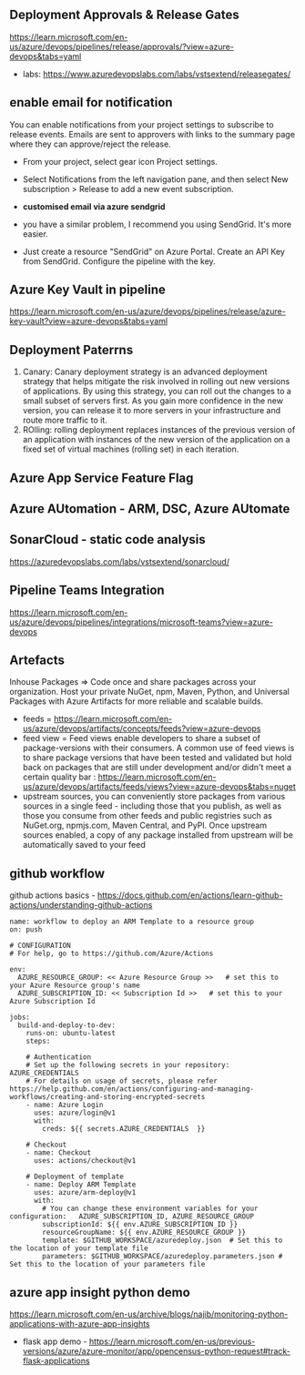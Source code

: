## Deployment  Approvals & Release Gates
https://learn.microsoft.com/en-us/azure/devops/pipelines/release/approvals/?view=azure-devops&tabs=yaml
- labs: https://www.azuredevopslabs.com/labs/vstsextend/releasegates/
## enable email for notification
You can enable notifications from your project settings to subscribe to release events. Emails are sent to approvers with links to the summary page where they can approve/reject the release.

- From your project, select gear icon Project settings.

- Select Notifications from the left navigation pane, and then select New subscription > Release to add a new event subscription.
- **customised email via azure sendgrid**
- you have a similar problem, I recommend you using SendGrid. It's more easier.

- Just create a resource "SendGrid" on Azure Portal.
Create an API Key from SendGrid.
Configure the pipeline with the key.
## Azure Key Vault in pipeline
https://learn.microsoft.com/en-us/azure/devops/pipelines/release/azure-key-vault?view=azure-devops&tabs=yaml

## Deployment Paterrns
1. Canary: Canary deployment strategy is an advanced deployment strategy that helps mitigate the risk involved in rolling out new versions of applications. By using this strategy, you can roll out the changes to a small subset of servers first. As you gain more confidence in the new version, you can release it to more servers in your infrastructure and route more traffic to it.
2. ROlling: rolling deployment replaces instances of the previous version of an application with instances of the new version of the application on a fixed set of virtual machines (rolling set) in each iteration.

## Azure App Service Feature Flag

## Azure AUtomation - ARM, DSC, Azure AUtomate

## SonarCloud - static code analysis
https://azuredevopslabs.com/labs/vstsextend/sonarcloud/

## Pipeline Teams Integration
https://learn.microsoft.com/en-us/azure/devops/pipelines/integrations/microsoft-teams?view=azure-devops

## Artefacts
Inhouse Packages => Code once and share packages across your organization. Host your private NuGet, npm, Maven, Python, and Universal Packages with Azure Artifacts for more reliable and scalable builds.
- feeds = https://learn.microsoft.com/en-us/azure/devops/artifacts/concepts/feeds?view=azure-devops
- feed view = Feed views enable developers to share a subset of package-versions with their consumers. A common use of feed views is to share package versions that have been tested and validated but hold back on packages that are still under development and/or didn't meet a certain quality bar : https://learn.microsoft.com/en-us/azure/devops/artifacts/feeds/views?view=azure-devops&tabs=nuget
- upstream sources, you can conveniently store packages from various sources in a single feed - including those that you publish, as well as those you consume from other feeds and public registries such as NuGet.org, npmjs.com, Maven Central, and PyPI. Once upstream sources enabled, a copy of any package installed from upstream will be automatically saved to your feed

## github workflow 
github actions basics - https://docs.github.com/en/actions/learn-github-actions/understanding-github-actions
```
name: workflow to deploy an ARM Template to a resource group
on: push

# CONFIGURATION
# For help, go to https://github.com/Azure/Actions

env:
  AZURE_RESOURCE_GROUP: << Azure Resource Group >>   # set this to your Azure Resource group's name  
  AZURE_SUBSCRIPTION_ID: << Subscription Id >>   # set this to your Azure Subscription Id
  
jobs:
  build-and-deploy-to-dev:
    runs-on: ubuntu-latest
    steps:
                
    # Authentication
    # Set up the following secrets in your repository: AZURE_CREDENTIALS
    # For details on usage of secrets, please refer https://help.github.com/en/actions/configuring-and-managing-workflows/creating-and-storing-encrypted-secrets
    - name: Azure Login
      uses: azure/login@v1
      with:
        creds: ${{ secrets.AZURE_CREDENTIALS  }}
    
    # Checkout
    - name: Checkout
      uses: actions/checkout@v1
        
    # Deployment of template    
    - name: Deploy ARM Template
      uses: azure/arm-deploy@v1
      with:
        # You can change these environment variables for your configuration:   AZURE_SUBSCRIPTION_ID, AZURE_RESOURCE_GROUP
        subscriptionId: ${{ env.AZURE_SUBSCRIPTION_ID }}
        resourceGroupName: ${{ env.AZURE_RESOURCE_GROUP }}
        template: $GITHUB_WORKSPACE/azuredeploy.json  # Set this to the location of your template file
        parameters: $GITHUB_WORKSPACE/azuredeploy.parameters.json # Set this to the location of your parameters file
```
## azure app insight python demo
https://learn.microsoft.com/en-us/archive/blogs/najib/monitoring-python-applications-with-azure-app-insights
- flask app demo - https://learn.microsoft.com/en-us/previous-versions/azure/azure-monitor/app/opencensus-python-request#track-flask-applications
